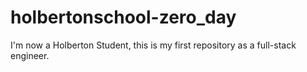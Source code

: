 # holbertonschool-zero_day

I'm now a Holberton Student, this is my first repository as a full-stack engineer.
